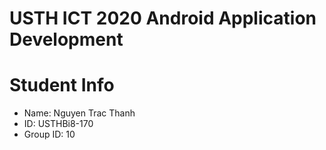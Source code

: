 USTH ICT 2020 Android Application Development
=====================================================

Student Info
=======================

* Name: Nguyen Trac Thanh
* ID: USTHBi8-170
* Group ID: 10


